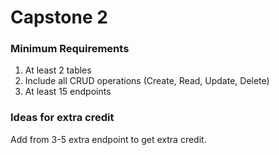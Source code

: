 # Capstone 2 


### Minimum Requirements
1. At least 2 tables
2. Include all CRUD operations (Create, Read, Update, Delete)
3. At least 15 endpoints


### Ideas for extra credit
Add from 3-5 extra endpoint to get extra credit.








